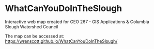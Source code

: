 # WhatCanYouDoInTheSlough
Interactive web map created for GEO 267 - GIS Applications &amp; Columbia Slough Watershed Council

The map can be accessed at: https://wrenscott.github.io/WhatCanYouDoInTheSlough/
